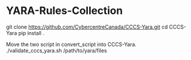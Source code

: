 # YARA-Rules-Collection


git clone https://github.com/CybercentreCanada/CCCS-Yara.git
cd CCCS-Yara
pip install  .

Move the two script in convert_script into CCCS-Yara.
./validate_cccs_yara.sh /path/to/yara/files

